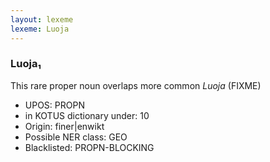 ```yaml
---
layout: lexeme
lexeme: Luoja
---
```


###  Luoja₁

This rare proper noun overlaps more common *Luoja* (FIXME)
* UPOS:  PROPN
* in KOTUS dictionary under:  10
* Origin:  finer|enwikt
* Possible NER class:  GEO
* Blacklisted:  PROPN-BLOCKING

